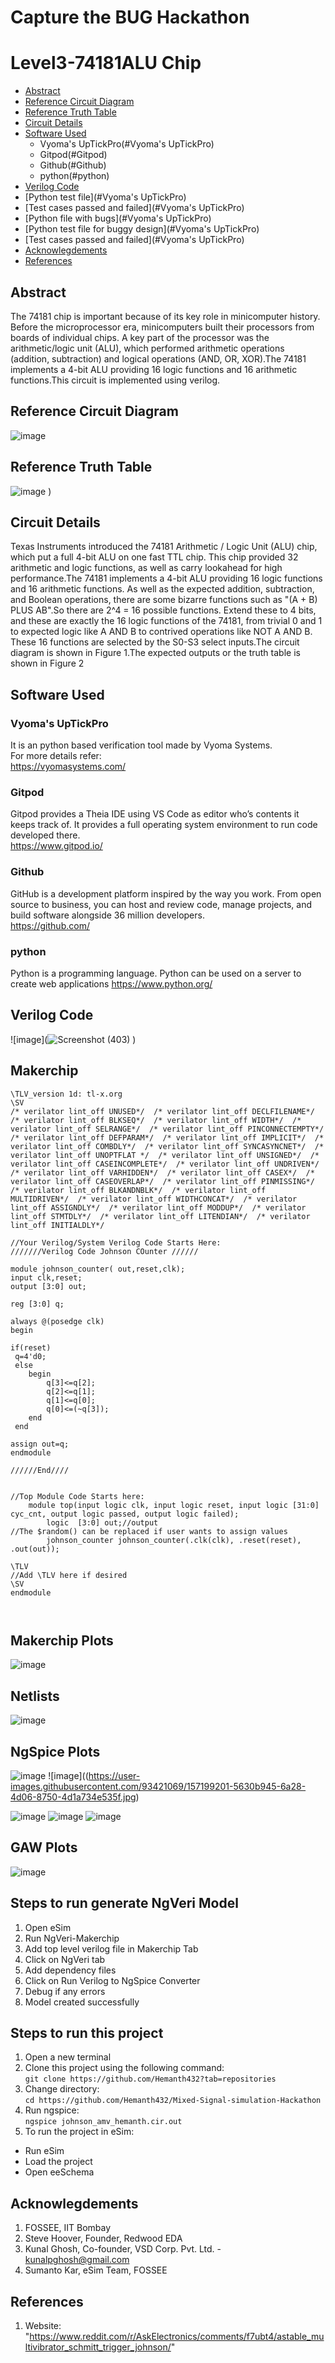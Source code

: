 # Capture the BUG Hackathon
# Level3-74181ALU Chip
- [Abstract](#abstract)
- [Reference Circuit Diagram](#reference-circuit-diagram)
- [Reference Truth Table](#reference-truthtable)
- [Circuit Details](#circuit-details)
- [Software Used](#software-used)
  * Vyoma's UpTickPro(#Vyoma's UpTickPro)
  * Gitpod(#Gitpod)
  * Github(#Github)
  * python(#python)
- [Verilog Code](#verilog-code)
- [Python test file](#Vyoma's UpTickPro)
- [Test cases passed and failed](#Vyoma's UpTickPro)
- [Python file with bugs](#Vyoma's UpTickPro)
- [Python test file for buggy design](#Vyoma's UpTickPro)
- [Test cases passed and failed](#Vyoma's UpTickPro)
- [Acknowlegdements](#acknowlegdements)
- [References](#references)

## Abstract
The 74181 chip is important because of its key role in
minicomputer history. Before the microprocessor era,
minicomputers built their processors from boards of
individual chips. A key part of the processor was the
arithmetic/logic unit (ALU), which performed
arithmetic operations (addition, subtraction) and
logical operations (AND, OR, XOR).The 74181
implements a 4-bit ALU providing 16 logic functions
and 16 arithmetic functions.This circuit is
implemented using verilog.


## Reference Circuit Diagram
![image](https://user-images.githubusercontent.com/93421069/181905789-395ceff8-4878-4c91-ade7-44e8af2237bd.jpg)
## Reference Truth Table
![image](https://user-images.githubusercontent.com/93421069/181906870-49cab5ad-b8a5-4055-abc5-80aba594fdf2.jpg)
)
## Circuit Details
Texas Instruments introduced the 74181 Arithmetic /
Logic Unit (ALU) chip, which put a full 4-bit ALU on
one fast TTL chip. This chip provided 32 arithmetic
and logic functions, as well as carry lookahead for
high performance.The 74181 implements a 4-bit
ALU providing 16 logic functions and 16 arithmetic
functions. As well as the expected addition,
subtraction, and Boolean operations, there are
some bizarre functions such as "(A + B) PLUS
AB".So there are 2^4 = 16 possible functions.
Extend these to 4 bits, and these are exactly the 16
logic functions of the 74181, from trivial 0 and 1 to
expected logic like A AND B to contrived operations
like NOT A AND B. These 16 functions are selected
by the S0-S3 select inputs.The circuit diagram is
shown in Figure 1.The expected outputs or the truth
table is shown in Figure 2
</br>

## Software Used
### Vyoma's UpTickPro
It is an python based verification tool made by Vyoma Systems.
</br>
For more details refer:
</br>
https://vyomasystems.com/
### Gitpod
Gitpod provides a Theia IDE using VS Code as editor who’s contents it keeps track of. It provides a full operating system environment to run code developed there.
</br>
https://www.gitpod.io/
### Github
GitHub is a development platform inspired by the way you work. From open source to business, you can host and review code, manage projects, and build software alongside 36 million developers.
</br> https://github.com/
### python
Python is a programming language. Python can be used on a server to create web applications
https://www.python.org/

## Verilog Code
![image](![Screenshot (403)](https://user-images.githubusercontent.com/93421069/181907673-8172f490-6b22-4509-87be-54634c0551a7.png)
)

## Makerchip
```
\TLV_version 1d: tl-x.org
\SV
/* verilator lint_off UNUSED*/  /* verilator lint_off DECLFILENAME*/  /* verilator lint_off BLKSEQ*/  /* verilator lint_off WIDTH*/  /* verilator lint_off SELRANGE*/  /* verilator lint_off PINCONNECTEMPTY*/  /* verilator lint_off DEFPARAM*/  /* verilator lint_off IMPLICIT*/  /* verilator lint_off COMBDLY*/  /* verilator lint_off SYNCASYNCNET*/  /* verilator lint_off UNOPTFLAT */  /* verilator lint_off UNSIGNED*/  /* verilator lint_off CASEINCOMPLETE*/  /* verilator lint_off UNDRIVEN*/  /* verilator lint_off VARHIDDEN*/  /* verilator lint_off CASEX*/  /* verilator lint_off CASEOVERLAP*/  /* verilator lint_off PINMISSING*/  /* verilator lint_off BLKANDNBLK*/  /* verilator lint_off MULTIDRIVEN*/  /* verilator lint_off WIDTHCONCAT*/  /* verilator lint_off ASSIGNDLY*/  /* verilator lint_off MODDUP*/  /* verilator lint_off STMTDLY*/  /* verilator lint_off LITENDIAN*/  /* verilator lint_off INITIALDLY*/  

//Your Verilog/System Verilog Code Starts Here:
///////Verilog Code Johnson COunter //////
 
module johnson_counter( out,reset,clk);
input clk,reset;
output [3:0] out;
 
reg [3:0] q;
 
always @(posedge clk)
begin
 
if(reset)
 q=4'd0;
 else
 	begin 
 		q[3]<=q[2];
  		q[2]<=q[1];
  		q[1]<=q[0];
   		q[0]<=(~q[3]);
 	end
 end
 
assign out=q;  
endmodule
 
//////End////


//Top Module Code Starts here:
	module top(input logic clk, input logic reset, input logic [31:0] cyc_cnt, output logic passed, output logic failed);
		logic  [3:0] out;//output
//The $random() can be replaced if user wants to assign values
		johnson_counter johnson_counter(.clk(clk), .reset(reset), .out(out));
	
\TLV
//Add \TLV here if desired                                     
\SV
endmodule



```
## Makerchip Plots
![image](https://user-images.githubusercontent.com/93421069/157203919-81198120-0aa3-465b-b91a-b82deb184e08.jpg)
## Netlists
![image](https://user-images.githubusercontent.com/93421069/157199341-a6362b3e-6954-409c-83a6-121f35dd0b9f.jpg)
## NgSpice Plots
![image](https://user-images.githubusercontent.com/93421069/157198999-fd38420c-e9da-4a0c-8682-abe88fd31df5.jpg)
![image]((https://user-images.githubusercontent.com/93421069/157199201-5630b945-6a28-4d06-8750-4d1a734e535f.jpg)

![image](https://user-images.githubusercontent.com/93421069/157199144-28832168-615a-45fd-9411-6c148462b3f4.jpg)
![image](https://user-images.githubusercontent.com/93421069/157199217-e84fa852-a6b9-4cc5-a0c7-8879969ac06a.jpg)
![image](https://user-images.githubusercontent.com/93421069/157199231-b4149019-8bd9-4182-a643-45dc2c41fdf8.jpg)
## GAW Plots
![image](https://user-images.githubusercontent.com/93421069/157199313-04d774cc-8efb-47e7-a59b-ddc357910b30.jpg)
## Steps to run generate NgVeri Model
1. Open eSim
2. Run NgVeri-Makerchip 
3. Add top level verilog file in Makerchip Tab
4. Click on NgVeri tab
5. Add dependency files
6. Click on Run Verilog to NgSpice Converter
7. Debug if any errors
8. Model created successfully
## Steps to run this project
1. Open a new terminal
2. Clone this project using the following command:</br>
```git clone https://github.com/Hemanth432?tab=repositories ```</br>
3. Change directory:</br>
```cd https://github.com/Hemanth432/Mixed-Signal-simulation-Hackathon ```</br>
4. Run ngspice:</br>
```ngspice johnson_amv_hemanth.cir.out```</br>
5. To run the project in eSim:

  - Run eSim</br>
  - Load the project</br>
  - Open eeSchema</br>
## Acknowlegdements
1. FOSSEE, IIT Bombay
2. Steve Hoover, Founder, Redwood EDA
3. Kunal Ghosh, Co-founder, VSD Corp. Pvt. Ltd. - kunalpghosh@gmail.com
4. Sumanto Kar, eSim Team, FOSSEE

## References
1. Website: "https://www.reddit.com/r/AskElectronics/comments/f7ubt4/astable_multivibrator_schmitt_trigger_johnson/" 


